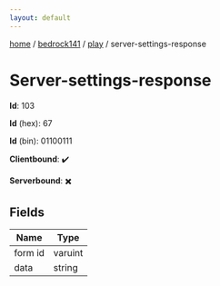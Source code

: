 ```yaml
---
layout: default
---
```


[home](/)  /  [bedrock141](/protocol/bedrock141)  /  [play](/protocol/bedrock141/play)  /  server-settings-response

# Server-settings-response

**Id**: 103

**Id** (hex): 67

**Id** (bin): 01100111

**Clientbound**: ✔️

**Serverbound**: ✖️

## Fields

Name | Type
---|---
form id | varuint
data | string

